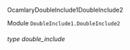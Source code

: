 OcamlaryDoubleInclude1DoubleInclude2

Module  `` DoubleInclude1.DoubleInclude2 `` 

###### type double_include


